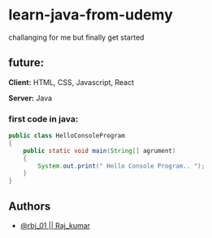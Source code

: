 # learn-java-from-udemy
challanging for me but finally get started
## future:

**Client:** HTML, CSS, Javascript, React

**Server:** Java


### first code in java:
```java
public class HelloConsoleProgram
{
	public static void main(String[] agrument)
	{
		System.out.print(" Hello Console Program.. ");
	}
}
```

## Authors

- [@rbj_01 || Raj_kumar](https://www.github.com/octokatherine)

